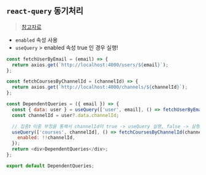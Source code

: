 ## `react-query` 동기처리
> [참고자료](https://velog.io/@ahuuae/Library-React-Query)

- `enabled` 속성 사용
- `useQuery` > enabled 속성 true 인 경우 실행!


```js
const fetchUserByEmail = (email) => {
  return axios.get(`http://localhost:4000/users/${email}`);
};

const fetchCoursesByChannelId = (channelId) => {
  return axios.get(`http://localhost:4000/channels/${channelId}`);
};

const DependentQueries = ({ email }) => {
  const { data: user } = useQuery(['user', email], () => fetchUserByEmail(email));
  const channelId = user?.data.channelId;

  // 집중❗️ 이중 부정을 통해서 channelId이 true -> useQuery 실행, false -> 실행 X
  useQuery(['courses', channelId], () => fetchCoursesByChannelId(channelId), {
    enabled: !!channelId,
  });
  return <div>DependentQueries</div>;
};

export default DependentQueries;
```
